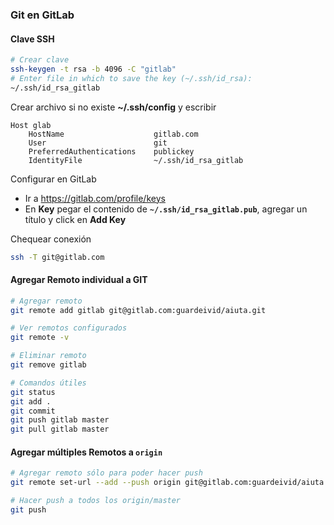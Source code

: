 ### Git en GitLab

#### Clave SSH

```sh
# Crear clave
ssh-keygen -t rsa -b 4096 -C "gitlab"
# Enter file in which to save the key (~/.ssh/id_rsa): 
~/.ssh/id_rsa_gitlab
```

Crear archivo si no existe **~/.ssh/config** y escribir
```config
Host glab 
	HostName                    gitlab.com
	User                        git
	PreferredAuthentications    publickey
	IdentityFile                ~/.ssh/id_rsa_gitlab
```

Configurar en GitLab
- Ir a <https://gitlab.com/profile/keys>
- En **Key** pegar el contenido de **`~/.ssh/id_rsa_gitlab.pub`**, agregar un título y click en **Add Key**

Chequear conexión
```sh
ssh -T git@gitlab.com 
```

#### Agregar Remoto individual a GIT

```sh
# Agregar remoto
git remote add gitlab git@gitlab.com:guardeivid/aiuta.git

# Ver remotos configurados
git remote -v

# Eliminar remoto
git remove gitlab

# Comandos útiles
git status
git add .
git commit
git push gitlab master
git pull gitlab master
```

#### Agregar múltiples Remotos a `origin`

```sh
# Agregar remoto sólo para poder hacer push
git remote set-url --add --push origin git@gitlab.com:guardeivid/aiuta.git

# Hacer push a todos los origin/master
git push
```

